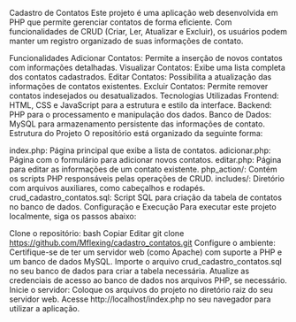 Cadastro de Contatos
Este projeto é uma aplicação web desenvolvida em PHP que permite gerenciar contatos de forma eficiente. Com funcionalidades de CRUD (Criar, Ler, Atualizar e Excluir), os usuários podem manter um registro organizado de suas informações de contato.

Funcionalidades
Adicionar Contatos: Permite a inserção de novos contatos com informações detalhadas.
Visualizar Contatos: Exibe uma lista completa dos contatos cadastrados.
Editar Contatos: Possibilita a atualização das informações de contatos existentes.
Excluir Contatos: Permite remover contatos indesejados ou desatualizados.
Tecnologias Utilizadas
Frontend: HTML, CSS e JavaScript para a estrutura e estilo da interface.
Backend: PHP para o processamento e manipulação dos dados.
Banco de Dados: MySQL para armazenamento persistente das informações de contato.
Estrutura do Projeto
O repositório está organizado da seguinte forma:

index.php: Página principal que exibe a lista de contatos.
adicionar.php: Página com o formulário para adicionar novos contatos.
editar.php: Página para editar as informações de um contato existente.
php_action/: Contém os scripts PHP responsáveis pelas operações de CRUD.
includes/: Diretório com arquivos auxiliares, como cabeçalhos e rodapés.
crud_cadastro_contatos.sql: Script SQL para criação da tabela de contatos no banco de dados.
Configuração e Execução
Para executar este projeto localmente, siga os passos abaixo:

Clone o repositório:
bash
Copiar
Editar
git clone https://github.com/Mflexing/cadastro_contatos.git
Configure o ambiente:
Certifique-se de ter um servidor web (como Apache) com suporte a PHP e um banco de dados MySQL.
Importe o arquivo crud_cadastro_contatos.sql no seu banco de dados para criar a tabela necessária.
Atualize as credenciais de acesso ao banco de dados nos arquivos PHP, se necessário.
Inicie o servidor:
Coloque os arquivos do projeto no diretório raiz do seu servidor web.
Acesse http://localhost/index.php no seu navegador para utilizar a aplicação.
